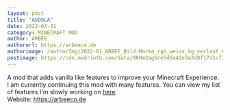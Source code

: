 ```yaml
---
layout: post
title: "ADDOLA"
date: 2022-03-31
category: MINECRAFT MOD
author: ARBEE
authorurl: https://arbeeco.de
authorimage: /authorImg/2022-01_ARBEE_Bild-Marke_rgb_weiss_bg_verlauf_01.png
postimage: https://cdn.modrinth.com/data/8KHm2agU/e5d6a42e3a3d8f17d1cf2a0acc3b5508b61a3d8a.png
---
```


A mod that adds vanilla like features to improve your Minecraft Experience.
<br>
I am currently continuing this mod with many features. You can view my list of features I'm slowly working on <a href="https://github.com/Arbee4ever/Addola/projects/1" target="_blank">here</a>.
<br>
Website: <a href="http://arbeeco.de" target="_blank">https://arbeeco.de</a>
